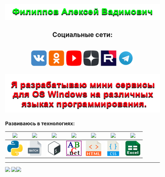 <h1 align='center'><img src='img/fio.gif'></h1>
<p>
<h2 align='center'><b>Социальные сети: </b></h2>
<h1 align='center'>
<a href='#'><img src='img/vk.png' width='50px' height='50px'></a>
<a href='#'><img src='img/ok.png' width='50px' height='50px'></a>
<a href='#'><img src='img/youtube.png' width='50px' height='50px'></a>
<a href='#'><img src='img/zen.png' width='50px' height='50px'></a>
<a href='#'><img src='img/rutube.png' width='50px' height='50px'></a>
<a href='#'><img src='img/telegram.png' width='50px' height='50px'></a>
</h1>
</p>

<p align='center'><img src='img/git.gif'></p>

<h3>Развиваюсь в технологиях:</h3> 


| ![](https://img.shields.io/badge/PYTHON-green) | ![](https://img.shields.io/badge/BATch-lightgray) | ![](https://img.shields.io/badge/SHell-grey) | ![](https://img.shields.io/badge/PASCAL-pink) | ![](https://img.shields.io/badge/HTML-orange) | ![](https://img.shields.io/badge/CSS-blue) | ![](https://img.shields.io/badge/ECXEL-darkgreen) |
| --- | --- | --- | --- | --- | --- | --- |
| <img src='img/py.png' width='50px' height='50px'> | <img src='img/bat.png' width='50px' height='50px'> | <img src='img/bash.png' width='50px' height='50px'> | <img src='img/pascal.png' width='50px' height='50px'> | <img src='img/html.png' width='50px' height='50px'> | <img src='img/css.png' width='50px' height='50px'> | <img src='img/ecxel.png' width='50px' height='50px'> |

          
---
![](http://github-profile-summary-cards.vercel.app/api/cards/profile-details?username=Filippov-Alexey&theme=default)
![](http://github-profile-summary-cards.vercel.app/api/cards/repos-per-language?username=Filippov-Alexey&theme=default)![](http://github-profile-summary-cards.vercel.app/api/cards/stats?username=Filippov-Alexey&theme=default)
